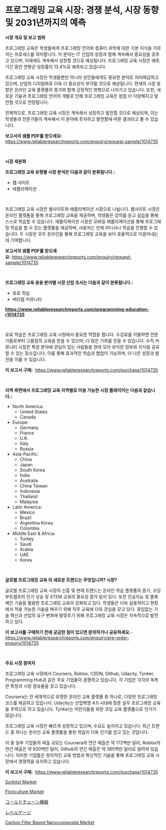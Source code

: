 <p><h1>프로그래밍 교육 시장: 경쟁 분석, 시장 동향 및 2031년까지의 예측</h1></p><p><strong>시장 개요 및 보고 범위</strong></p>
<p><p>프로그래밍 교육은 학생들에게 프로그래밍 언어와 컴퓨터 과학에 대한 기본 지식을 가르치는 프로세스를 의미합니다. 이 분야는 IT 산업의 성장과 함께 계속해서 중요성을 갖추고 있으며, 미래에도 계속해서 성장할 것으로 예상됩니다. 프로그래밍 교육 시장은 예측 기간 동안 연평균 성장률이 13.4%로 예측되고 있습니다.</p><p>프로그래밍 교육 시장은 학생들뿐만 아니라 성인들에게도 중요한 분야로 자리매김하고 있으며, 산업의 디지털화로 더욱 더 중요성이 부각될 것으로 예상됩니다. 현재의 시장 동향은 온라인 교육 플랫폼의 증가와 함께 긍정적인 방향으로 나아가고 있습니다. 또한, 새로운 기술과 프로그래밍 언어의 개발로 인해 프로그래밍 교육은 점점 더 다양해지고 발전할 것으로 전망됩니다.</p><p>전체적으로, 프로그래밍 교육 시장은 계속해서 성장하고 발전할 것으로 예상되며, 이는 학생들과 전문가들이 계속해서 이 분야에 투자하고 발전함에 따른 결과라고 볼 수 있습니다.</p></p>
<p><strong>보고서의 샘플 PDF를 받으세요:</strong> <a href="https://www.reliableresearchreports.com/enquiry/request-sample/1014735">https://www.reliableresearchreports.com/enquiry/request-sample/1014735</a></p>
<p>&nbsp;</p>
<p><strong>시장 세분화</strong></p>
<p><strong>프로그래밍 교육 유형별 시장 분석은 다음과 같이 분류됩니다.:</strong></p>
<p><ul><li>웹 사이트</li><li>애플리케이션</li></ul></p>
<p>&nbsp;</p>
<p><p>프로그래밍 교육 시장은 웹사이트와 애플리케이션 시장으로 나뉩니다. 웹사이트 시장은 온라인 플랫폼을 통해 프로그래밍 교육을 제공하며, 학생들은 강의를 듣고 실습을 통해 스스로 학습할 수 있습니다. 애플리케이션 시장은 모바일 애플리케이션을 통해 프로그래밍 학습을 할 수 있는 플랫폼을 제공하며, 사용자는 언제 어디서나 학습을 진행할 수 있습니다. 두 시장은 모두 온라인을 통해 프로그래밍 교육을 보다 효율적으로 이끌어내는데 기여합니다.</p></p>
<p><strong>보고서의 샘플 PDF를 받으세요:</strong>&nbsp;<a href="https://www.reliableresearchreports.com/enquiry/request-sample/1014735">https://www.reliableresearchreports.com/enquiry/request-sample/1014735</a></p>
<p>&nbsp;</p>
<p><strong> 프로그래밍 교육 응용 분야별 시장 산업 조사는 다음과 같이 분류됩니다.:</strong></p>
<p><ul><li>유료 학습</li><li>버티컬 커뮤니티</li></ul></p>
<p><strong><a href="https://www.reliableresearchreports.com/programming-education-r1014735">https://www.reliableresearchreports.com/programming-education-r1014735</a></strong></p>
<p>&nbsp;</p>
<p><p>유료 학습은 프로그래밍 교육 시장에서 중요한 역할을 합니다. 수강료를 지불하면 전문가들로부터 고품질의 교육을 받을 수 있으며, 더 많은 기회를 얻을 수 있습니다. 수직 커뮤니티 시장은 특정 분야에 관심이 있는 사람들을 한데 모아 유익한 정보와 지식을 공유할 수 있는 장소입니다. 이를 통해 효과적인 학습과 협업이 가능하며, 더 나은 성장과 발전을 이룰 수 있습니다.</p></p>
<p><strong>이 보고서 구매:</strong>&nbsp; <a href="https://www.reliableresearchreports.com/purchase/1014735">https://www.reliableresearchreports.com/purchase/1014735</a></p>
<p>&nbsp;</p>
<p><strong>지역 측면에서 프로그래밍 교육 지역별로 이용 가능한 시장 플레이어는 다음과 같습니다.:</strong></p>
<p><ul>
    <li>
        North America:
        <ul>
            <li>United States</li>
            <li>Canada</li>
        </ul>
    </li>
    <li>
        Europe:
        <ul>
            <li>Germany</li>
            <li>France</li>
            <li>U.K.</li>
            <li>Italy</li>
            <li>Russia</li>
        </ul>
    </li>
    <li>
        Asia-Pacific:
        <ul>
            <li>China</li>
            <li>Japan</li>
            <li>South Korea</li>
            <li>India</li>
            <li>Australia</li>
            <li>China Taiwan</li>
            <li>Indonesia</li>
            <li>Thailand</li>
            <li>Malaysia</li>
        </ul>
    </li>
    <li>
        Latin America:
        <ul>
            <li>Mexico</li>
            <li>Brazil</li>
            <li>Argentina Korea</li>
            <li>Colombia</li>
        </ul>
    </li>
    <li>
        Middle East & Africa:
        <ul>
            <li>Turkey</li>
            <li>Saudi</li>
            <li>Arabia</li>
            <li>UAE</li>
            <li>Korea</li>
        </ul>
    </li>
    </ul></p>
<p>&nbsp;</p>
<p><strong>글로벌 프로그래밍 교육 의 새로운 트렌드는 무엇입니까? 시장?</strong></p>
<p><p>글로벌 프로그래밍 교육 시장의 신흥 및 현재 트렌드는 온라인 학습 플랫폼의 증가, 코딩 부트캠프의 인기 상승 및 STEM 교육의 중요성 증가 등이 있다. 또한 인공지능 및 블록체인 기술을 활용한 프로그래밍 교육이 강화되고 있다. 학생들은 더욱 실용적이고 현장에서 적용 가능한 기술을 배우기 위해 직무 교육에 더욱 관심을 갖고 있다. 끊임없는 기술 혁신과 산업의 요구 변화에 발맞추기 위해 프로그래밍 교육 시장은 지속적으로 발전하고 있다.</p></p>
<p><strong>이 보고서를 구매하기 전에 궁금한 점이 있으면 문의하거나 공유하세요.</strong>- <a href="https://www.reliableresearchreports.com/enquiry/pre-order-enquiry/1014735">https://www.reliableresearchreports.com/enquiry/pre-order-enquiry/1014735</a></p>
<p>&nbsp;</p>
<p><strong>주요 시장 참여자</strong></p>
<p><p>프로그래밍 교육 시장에서 Coursera, Roblox, CSDN, Github, Udacity, Tynker, Programming Hub과 같은 주요 기업들이 경쟁하고 있습니다. 각 기업은 각각의 독특한 특징과 시장 점유율을 갖고 있습니다.</p><p>Coursera는 전 세계적으로 유명한 온라인 교육 플랫폼 중 하나로, 다양한 프로그래밍 코스를 제공하고 있습니다. Udacity는 산업혁명 4.0 시대에 맞춘 실무 프로그래밍 교육을 주력으로 하고 있습니다. Tynker는 어린이들을 위한 코딩 교육 플랫폼으로 인기가 많습니다.</p><p>프로그래밍 교육 시장은 빠르게 성장하고 있으며, 수요도 높아지고 있습니다. 최근 트렌드 중 하나는 온라인 교육 플랫폼을 통한 학습이 더욱 인기를 얻고 있는 것입니다.</p><p>이 중 일부 기업들의 매출 규모는 Coursera의 연간 매출은 약 172백만 달러, Roblox의 연간 매출은 약 920백만 달러, Github의 연간 매출은 약 365백만 달러로 알려져 있습니다. 이러한 기업들은 창의적인 교육 방법과 혁신적인 기술을 통해 프로그래밍 교육 시장에서 경쟁력을 유지하고 있습니다.</p></p>
<p><strong>이 보고서 구매:</strong>&nbsp;&nbsp;<a href="https://www.reliableresearchreports.com/purchase/1014735">https://www.reliableresearchreports.com/purchase/1014735</a></p>
<p><p><a href="https://github.com/kufem1/Market-Research-Report-List-2/blob/main/sorbitol-market.md">Sorbitol Market</a></p><p><a href="https://github.com/singletonthaxterkelliehr2df/Market-Research-Report-List-2/blob/main/floriculture-market.md">Floriculture Market</a></p><p><a href="https://medium.com/@jarredmertz53/%E5%86%B7%E8%94%B5%E3%83%A6%E3%83%8B%E3%83%83%E3%83%88%E5%B8%82%E5%A0%B4%E8%A6%8F%E6%A8%A1-cagr-%E5%8B%95%E5%90%91-2024%E5%B9%B4-2030%E5%B9%B4-58fb9ea82f8e">コールドチェーン機器</a></p><p><a href="https://medium.com/@nicolaseller56452023/%E3%83%AC%E3%83%99%E3%83%AB-%E3%82%B2%E3%83%BC%E3%82%B8%E5%B8%82%E5%A0%B4%E5%B1%95%E6%9C%9B-%E6%A5%AD%E7%95%8C%E3%81%AE%E6%A6%82%E8%A6%81%E3%81%A8%E4%BA%88%E6%B8%AC-2024%E5%B9%B4%E3%81%8B%E3%82%892031%E5%B9%B4-959cb3a3747d">レベルゲージ</a></p><p><a href="https://www.linkedin.com/pulse/carbon-filler-based-nanocomposite-market-size-trends-20zze?trackingId=73%2BIikB%2FF0Pq%2FPbgwMmcgA%3D%3D">Carbon Filler Based Nanocomposite Market</a></p></p>